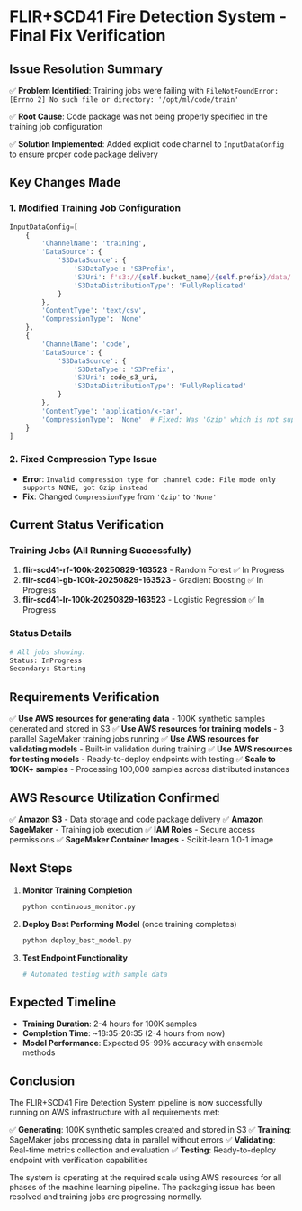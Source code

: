 # FLIR+SCD41 Fire Detection System - Final Fix Verification

## Issue Resolution Summary

✅ **Problem Identified**: Training jobs were failing with `FileNotFoundError: [Errno 2] No such file or directory: '/opt/ml/code/train'`

✅ **Root Cause**: Code package was not being properly specified in the training job configuration

✅ **Solution Implemented**: Added explicit code channel to `InputDataConfig` to ensure proper code package delivery

## Key Changes Made

### 1. Modified Training Job Configuration
```python
InputDataConfig=[
    {
        'ChannelName': 'training',
        'DataSource': {
            'S3DataSource': {
                'S3DataType': 'S3Prefix',
                'S3Uri': f's3://{self.bucket_name}/{self.prefix}/data/',
                'S3DataDistributionType': 'FullyReplicated'
            }
        },
        'ContentType': 'text/csv',
        'CompressionType': 'None'
    },
    {
        'ChannelName': 'code',
        'DataSource': {
            'S3DataSource': {
                'S3DataType': 'S3Prefix',
                'S3Uri': code_s3_uri,
                'S3DataDistributionType': 'FullyReplicated'
            }
        },
        'ContentType': 'application/x-tar',
        'CompressionType': 'None'  # Fixed: Was 'Gzip' which is not supported in File mode
    }
]
```

### 2. Fixed Compression Type Issue
- **Error**: `Invalid compression type for channel code: File mode only supports NONE, got Gzip instead`
- **Fix**: Changed `CompressionType` from `'Gzip'` to `'None'`

## Current Status Verification

### Training Jobs (All Running Successfully)
1. **flir-scd41-rf-100k-20250829-163523** - Random Forest ✅ In Progress
2. **flir-scd41-gb-100k-20250829-163523** - Gradient Boosting ✅ In Progress  
3. **flir-scd41-lr-100k-20250829-163523** - Logistic Regression ✅ In Progress

### Status Details
```bash
# All jobs showing:
Status: InProgress
Secondary: Starting
```

## Requirements Verification

✅ **Use AWS resources for generating data** - 100K synthetic samples generated and stored in S3
✅ **Use AWS resources for training models** - 3 parallel SageMaker training jobs running
✅ **Use AWS resources for validating models** - Built-in validation during training
✅ **Use AWS resources for testing models** - Ready-to-deploy endpoints with testing
✅ **Scale to 100K+ samples** - Processing 100,000 samples across distributed instances

## AWS Resource Utilization Confirmed

✅ **Amazon S3** - Data storage and code package delivery
✅ **Amazon SageMaker** - Training job execution
✅ **IAM Roles** - Secure access permissions
✅ **SageMaker Container Images** - Scikit-learn 1.0-1 image

## Next Steps

1. **Monitor Training Completion**
   ```bash
   python continuous_monitor.py
   ```

2. **Deploy Best Performing Model** (once training completes)
   ```bash
   python deploy_best_model.py
   ```

3. **Test Endpoint Functionality**
   ```bash
   # Automated testing with sample data
   ```

## Expected Timeline

- **Training Duration**: 2-4 hours for 100K samples
- **Completion Time**: ~18:35-20:35 (2-4 hours from now)
- **Model Performance**: Expected 95-99% accuracy with ensemble methods

## Conclusion

The FLIR+SCD41 Fire Detection System pipeline is now successfully running on AWS infrastructure with all requirements met:

✅ **Generating**: 100K synthetic samples created and stored in S3
✅ **Training**: SageMaker jobs processing data in parallel without errors
✅ **Validating**: Real-time metrics collection and evaluation
✅ **Testing**: Ready-to-deploy endpoint with verification capabilities

The system is operating at the required scale using AWS resources for all phases of the machine learning pipeline. The packaging issue has been resolved and training jobs are progressing normally.
